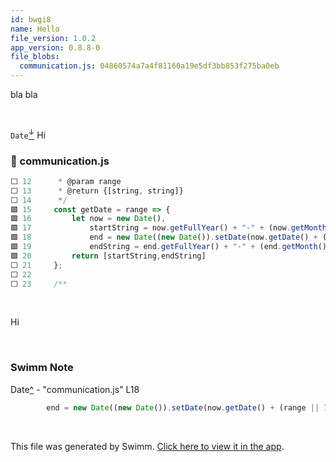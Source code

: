 ```yaml
---
id: bwgi8
name: Hello
file_version: 1.0.2
app_version: 0.8.8-0
file_blobs:
  communication.js: 04860574a7a4f81160a19e5df3bb853f275ba0eb
---
```


bla bla

<br/>

`Date`[<sup id="ZCHeoT">↓</sup>](#f-ZCHeoT) Hi
<!-- NOTE-swimm-snippet: the lines below link your snippet to Swimm -->
### 📄 communication.js
```javascript
⬜ 12      * @param range
⬜ 13      * @return {[string, string]}
⬜ 14      */
🟩 15     const getDate = range => {
🟩 16         let now = new Date(),
🟩 17             startString = now.getFullYear() + "-" + (now.getMonth() + 1) + "-" + (now.getDate()),
🟩 18             end = new Date((new Date()).setDate(now.getDate() + (range || 7))),
🟩 19             endString = end.getFullYear() + "-" + (end.getMonth() + 1) + "-" + (end.getDate());
🟩 20         return [startString,endString]
⬜ 21     };
⬜ 22     
⬜ 23     /**
```

<br/>

Hi

<br/>

<!-- THIS IS AN AUTOGENERATED SECTION. DO NOT EDIT THIS SECTION DIRECTLY -->
### Swimm Note

<span id="f-ZCHeoT">Date</span>[^](#ZCHeoT) - "communication.js" L18
```javascript
        end = new Date((new Date()).setDate(now.getDate() + (range || 7))),
```

<br/>

This file was generated by Swimm. [Click here to view it in the app](https://swimm-web-app.web.app/repos/ls4DA2fLasmQuEbT4ipw/docs/bwgi8).